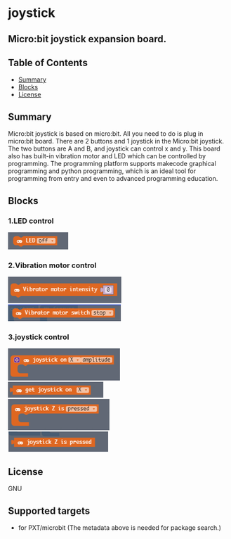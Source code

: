 # joystick

Micro:bit joystick expansion board.
---------------------------------------------------------

## Table of Contents

* [Summary](#summary)
* [Blocks](#blocks)
* [License](#license)

## Summary
 
Micro:bit joystick is based on micro:bit. All you need to do is plug in micro:bit board. 
There are 2 buttons and 1 joystick in the Micro:bit joystick. 
The two buttons are A and B, and joystick can control x and y. 
This board also has built-in vibration motor and LED which can be controlled by programming. 
The programming platform supports makecode graphical programming and python programming, 
which is an ideal tool for programming from entry and even to advanced programming education.


## Blocks

### 1.LED control
![image](https://github.com/DFRobot/pxt-joystick/blob/master/image/led.png)

### 2.Vibration motor control
![image](https://github.com/DFRobot/pxt-joystick/blob/master/image/vibratorMotor.png)<br>
![image](https://github.com/DFRobot/pxt-joystick/blob/master/image/vibratorMotorctr.png)<br>

### 3.joystick control
![image](https://github.com/DFRobot/pxt-joystick/blob/master/image/detectXY.png)<br>
![image](https://github.com/DFRobot/pxt-joystick/blob/master/image/compare.png)<br>
![image](https://github.com/DFRobot/pxt-joystick/blob/master/image/pressedZ.png)<br>
![image](https://github.com/DFRobot/pxt-joystick/blob/master/image/ispressedZ.png)




## License

GNU
## Supported targets

* for PXT/microbit
(The metadata above is needed for package search.)

